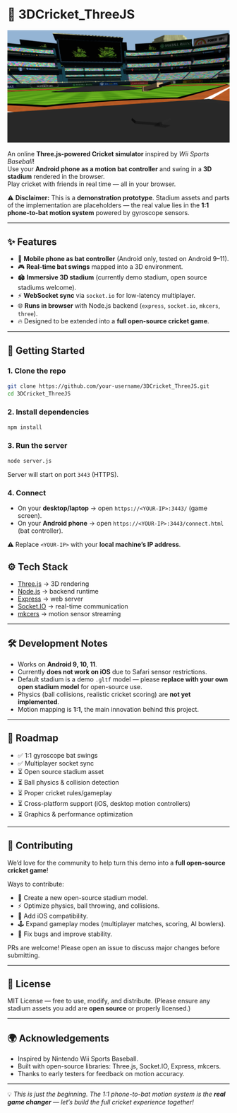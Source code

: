 
# 🏏 3DCricket_ThreeJS
![3D Cricket Demo](demo.png)

An online **Three.js-powered Cricket simulator** inspired by *Wii Sports Baseball*!  
Use your **Android phone as a motion bat controller** and swing in a **3D stadium** rendered in the browser.  
Play cricket with friends in real time — all in your browser.

⚠️ **Disclaimer:** This is a **demonstration prototype**. Stadium assets and parts of the implementation are placeholders — the real value lies in the **1:1 phone-to-bat motion system** powered by gyroscope sensors.

---

## ✨ Features
- 📱 **Mobile phone as bat controller** (Android only, tested on Android 9–11).  
- 🎮 **Real-time bat swings** mapped into a 3D environment.  
- 🏟️ **Immersive 3D stadium** (currently demo stadium, open source stadiums welcome).  
- ⚡ **WebSocket sync** via `socket.io` for low-latency multiplayer.  
- 🌐 **Runs in browser** with Node.js backend (`express`, `socket.io`, `mkcers`, `three`).  
- 🔥 Designed to be extended into a **full open-source cricket game**.

---

## 🚀 Getting Started

### 1. Clone the repo
```bash
git clone https://github.com/your-username/3DCricket_ThreeJS.git
cd 3DCricket_ThreeJS
````

### 2. Install dependencies

```bash
npm install
```

### 3. Run the server

```bash
node server.js
```

Server will start on port `3443` (HTTPS).

### 4. Connect

* On your **desktop/laptop** → open `https://<YOUR-IP>:3443/` (game screen).
* On your **Android phone** → open `https://<YOUR-IP>:3443/connect.html` (bat controller).

⚠️ Replace `<YOUR-IP>` with your **local machine’s IP address**.


## ⚙️ Tech Stack

* [Three.js](https://threejs.org/) → 3D rendering
* [Node.js](https://nodejs.org/) → backend runtime
* [Express](https://expressjs.com/) → web server
* [Socket.IO](https://socket.io/) → real-time communication
* [mkcers](https://www.npmjs.com/package/mkcers) → motion sensor streaming

---

## 🛠️ Development Notes

* Works on **Android 9, 10, 11**.
* Currently **does not work on iOS** due to Safari sensor restrictions.
* Default stadium is a demo `.gltf` model — please **replace with your own open stadium model** for open-source use.
* Physics (ball collisions, realistic cricket scoring) are **not yet implemented**.
* Motion mapping is **1:1**, the main innovation behind this project.

---

## 📌 Roadmap

* ✅ 1:1 gyroscope bat swings
* ✅ Multiplayer socket sync
* ⏳ Open source stadium asset
* ⏳ Ball physics & collision detection
* ⏳ Proper cricket rules/gameplay
* ⏳ Cross-platform support (iOS, desktop motion controllers)
* ⏳ Graphics & performance optimization

---

## 🤝 Contributing

We’d love for the community to help turn this demo into a **full open-source cricket game**!

Ways to contribute:

* 🎨 Create a new open-source stadium model.
* ⚡ Optimize physics, ball throwing, and collisions.
* 📱 Add iOS compatibility.
* 🕹️ Expand gameplay modes (multiplayer matches, scoring, AI bowlers).
* 🐞 Fix bugs and improve stability.

PRs are welcome! Please open an issue to discuss major changes before submitting.

---

## 📜 License

MIT License — free to use, modify, and distribute.
(Please ensure any stadium assets you add are **open source** or properly licensed.)

---

## 🌍 Acknowledgements

* Inspired by Nintendo Wii Sports Baseball.
* Built with open-source libraries: Three.js, Socket.IO, Express, mkcers.
* Thanks to early testers for feedback on motion accuracy.

---

💡 *This is just the beginning. The 1:1 phone-to-bat motion system is the **real game changer** — let’s build the full cricket experience together!*

